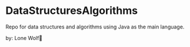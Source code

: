 # DataStructuresAlgorithms
Repo for data structures and algorithms using Java as the main language.

by: Lone Wolf🦊
